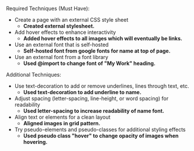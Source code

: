 Required Techniques (Must Have):

- Create a page with an external CSS style sheet
    - **Created external stylesheet.**
- Add hover effects to enhance interactivity
    - **Added hover effects to all images which will eventually be links.**
- Use an external font that is self-hosted
    - **Self-hosted font from google fonts for name at top of page.**
- Use an external font from a font library
    - **Used @import to change font of "My Work" heading.**

Additional Techniques:

- Use text-decoration to add or remove underlines, lines through text, etc.
    - **Used text-decoration to add underline to name.**
- Adjust spacing (letter-spacing, line-height, or word spacing) for readability
    - **Used letter-spacing to increase readability of name font.**
- Align text or elements for a clean layout
    - **Aligned images in grid pattern.**
- Try pseudo-elements and pseudo-classes for additional styling effects
    - **Used pseudo class "hover" to change opacity of images when hovering.**